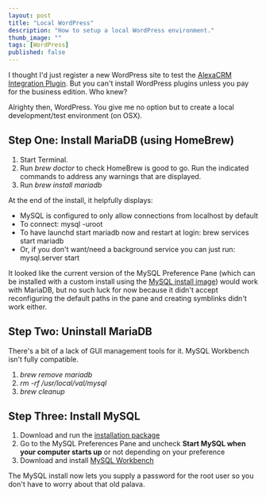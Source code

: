 ```yaml
---
layout: post
title: "Local WordPress"
description: "How to setup a local WordPress environment."
thumb_image: ""
tags: [WordPress]
published: false
---
```

I thought I'd just register a new WordPress site to test the [AlexaCRM Integration Plugin](https://github.com/AlexaCRM/integration-dynamics).
But you can't install WordPress plugins unless you pay for the business edition. Who knew?

Alrighty then, WordPress. You give me no option but to create a local development/test environment (on OSX).

## Step One: Install MariaDB (using HomeBrew)
1. Start Terminal.
2. Run *brew doctor* to check HomeBrew is good to go. Run the indicated commands to address any warnings that are displayed.
3. Run *brew install mariadb*

At the end of the install, it helpfully displays:
* MySQL is configured to only allow connections from localhost by default
* To connect: mysql -uroot
* To have launchd start mariadb now and restart at login: brew services start mariadb
* Or, if you don't want/need a background service you can just run: mysql.server start

It looked like the current version of the MySQL Preference Pane (which can be installed with a custom install using the [MySQL install image](https://dev.mysql.com/downloads/mysql/)) would work with MariaDB, but no such luck for now because it didn't accept reconfiguring the default paths in the pane and creating symblinks didn't work either.

## Step Two: Uninstall MariaDB
There's a bit of a lack of GUI management tools for it. MySQL Workbench isn't fully compatible.
1. *brew remove mariadb*
2. *rm -rf /usr/local/val/mysql*
3. *brew cleanup*

## Step Three: Install MySQL
1. Download and run the [installation package](https://dev.mysql.com/downloads/mysql/)
2. Go to the MySQL Preferences Pane and uncheck **Start MySQL when your computer starts up** or not depending on your preference
3. Download and install [MySQL Workbench](https://dev.mysql.com/downloads/workbench/)

The MySQL install now lets you supply a password for the root user so you don't have to worry about that old palava.
